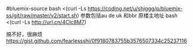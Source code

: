 #bluemix-source
bash <(curl -Ls https://coding.net/u/shiggg/p/bluemix-ss/git/raw/master/v2/start.sh) 参数包括au de uk 和bbr 原楼主地址 bash <(curl -Ls http://url.cn/4CIc8M7)

搞不好，很麻烦 https://gist.github.com/fearlessshi/0f9180783755b3576507334c25237116
